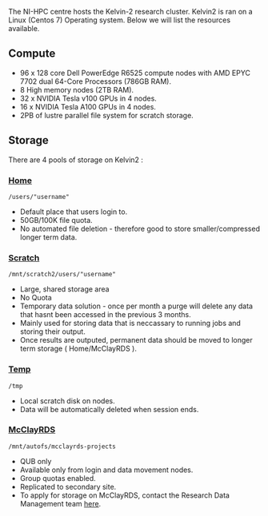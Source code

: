 The NI-HPC centre hosts the Kelvin-2 research cluster.
Kelvin2 is ran on a Linux (Centos 7) Operating system.
Below we will list the resources available.

## Compute

- 96 x 128 core Dell PowerEdge R6525 compute nodes with AMD EPYC 7702 dual 64-Core Processors (786GB RAM).
- 8 High memory nodes (2TB RAM).
- 32 x NVIDIA Tesla v100 GPUs in 4 nodes.
- 16 x NVIDIA Tesla A100 GPUs in 4 nodes.
- 2PB of lustre parallel file system for scratch storage.

## Storage

There are 4 pools of storage on Kelvin2 :

### <ins>Home</ins>
        
    /users/"username"
- Default place that users login to.
- 50GB/100K file quota.
- No automated file deletion - therefore good to store smaller/compressed longer term data.

### <ins>Scratch</ins>
        
    /mnt/scratch2/users/"username"
 - Large, shared storage area
 - No Quota
 - Temporary data solution - once per month a purge will delete any data that hasnt been accessed in the previous 3 months.
 - Mainly used for storing data that is neccassary to running jobs and storing their output.
 - Once results are outputed, permanent data should be moved to longer term storage ( Home/McClayRDS ).

### <ins>Temp</ins>

    /tmp

- Local scratch disk on nodes.
- Data will be automatically deleted when session ends.

### <ins>McClayRDS</ins>

    /mnt/autofs/mcclayrds-projects
    
- QUB only
- Available only from  login and data movement nodes.
- Group quotas enabled.
- Replicated to secondary site.
- To apply for storage on McClayRDS, contact the Research Data Management team [here](https://libguides.qub.ac.uk/ResearchDataManagement/Introduction).
